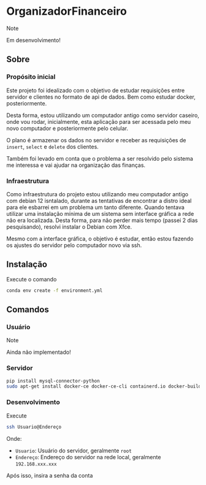 # OrganizadorFinanceiro

> [!NOTE]
> Em desenvolvimento!
## Sobre
### Propósito inicial
Este projeto foi idealizado com o objetivo de estudar requisições entre servidor e clientes no formato de api de dados. Bem como estudar docker, posteriormente.

Desta forma, estou utilizando um computador antigo como servidor caseiro, onde vou rodar, inicialmente, esta aplicação para ser acessada pelo meu novo computador e posteriormente pelo celular.

O plano é armazenar os dados no servidor e receber as requisições de `insert`, `select` e `delete` dos clientes.

Também foi levado em conta que o problema a ser resolvido pelo sistema me interessa e vai ajudar na organização das finanças.

### Infraestrutura
Como infraestrutura do projeto estou utilizando meu computador antigo com debian 12 isntalado, durante as tentativas de encontrar a distro ideal para ele esbarrei em um problema um tanto diferente. Quando tentava utilizar uma instalação mínima de um sistema sem interface gráfica a rede não era localizada. Desta forma, para não perder mais tempo (passei 2 dias pesquisando), resolvi instalar o Debian com Xfce. 

Mesmo com a interface gráfica, o objetivo é estudar, então estou fazendo os ajustes do servidor pelo computador novo via ssh.

## Instalação

Execute o comando

```bash
conda env create -f environment.yml
```

## Comandos

### Usuário

> [!NOTE]
> Ainda não implementado!

### Servidor

```bash
pip install mysql-connector-python
sudo apt-get install docker-ce docker-ce-cli containerd.io docker-buildx-plugin docker-compose-plugin
```
### Desenvolvimento

Execute

```bash
ssh Usuario@Endereço
```

Onde:

* `Usuario`: Usuário do servidor, geralmente `root`
* `Endereço`: Endereço do servidor na rede local, geralmente `192.168.xxx.xxx`

Após isso, insira a senha da conta
